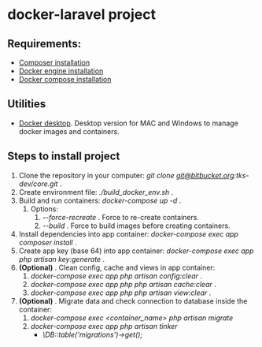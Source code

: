 # docker-laravel project

## Requirements:
- [Composer installation](https://getcomposer.org/doc/00-intro.md#installation-linux-unix-macos)
- [Docker engine installation](https://docs.docker.com/engine/install/)
- [Docker compose installation](https://docs.docker.com/compose/install)

## Utilities
- [Docker desktop](https://docs.docker.com/desktop/). Desktop version for MAC and Windows to manage docker images and containers.

## Steps to install project
1. Clone the repository in your computer: _git clone git@bitbucket.org:tks-dev/core.git_ .
1. Create environment file: _./build_docker_env.sh_ .
1. Build and run containers: _docker-compose up -d_ .
    1. Options:
        1. _--force-recreate_ . Force to re-create containers.
        2. _--build_ . Force to build images before creating containers.
1. Install dependencies into app container: _docker-compose exec app composer install_ .   
1. Create app key (base 64) into app container: _docker-compose exec app php artisan key:generate_ .
1. __(Optional)__ . Clean config, cache and views in app container:
    1. _docker-compose exec app php artisan config:clear_ .
    1. _docker-compose exec app php php artisan cache:clear_ .
    1. _docker-compose exec app php php artisan view:clear_ .
1. __(Optional)__ . Migrate data and check connection to database inside the container:
    1. _docker-compose exec <container_name> php artisan migrate_
    1. _docker-compose exec app php artisan tinker_
        - _\DB::table('migrations')->get();_


